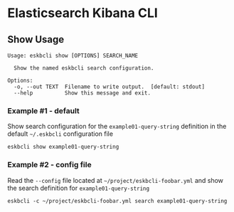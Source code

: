 # Elasticsearch Kibana CLI

## Show Usage
```shell
Usage: eskbcli show [OPTIONS] SEARCH_NAME

  Show the named eskbcli search configuration.

Options:
  -o, --out TEXT  Filename to write output.  [default: stdout]
  --help          Show this message and exit.
```

### Example #1 - default
Show search configuration for the `example01-query-string` definition in the 
default `~/.eskbcli` configuration file
```shell
eskbcli show example01-query-string
```

### Example #2 - config file
Read the `--config` file located at `~/project/eskbcli-foobar.yml` and show
the search definition for `example01-query-string`
```shell
eskbcli -c ~/project/eskbcli-foobar.yml search example01-query-string
```
